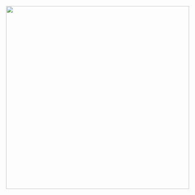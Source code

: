 

<img src="https://ixxidesign.azureedge.net/media/2391858/ixxi-paul-fuentes-fashion-lama.jpg?mode=crop&width=275&height=275" width="500" height="500">
